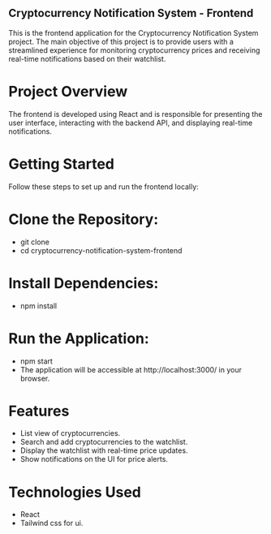  ## Cryptocurrency Notification System - Frontend
This is the frontend application for the Cryptocurrency Notification System project. The main objective of this project is to provide users with a streamlined experience for monitoring cryptocurrency prices and receiving real-time notifications based on their watchlist.

# Project Overview
The frontend is developed using React and is responsible for presenting the user interface, interacting with the backend API, and displaying real-time notifications.

# Getting Started
Follow these steps to set up and run the frontend locally:

# Clone the Repository:
- git clone <repository-url>
- cd cryptocurrency-notification-system-frontend

# Install Dependencies:
- npm install

# Run the Application:
- npm start
- The application will be accessible at http://localhost:3000/ in your browser.

# Features
- List view of cryptocurrencies.
- Search and add cryptocurrencies to the watchlist.
- Display the watchlist with real-time price updates.
- Show notifications on the UI for price alerts.

# Technologies Used
- React
- Tailwind css for ui.
